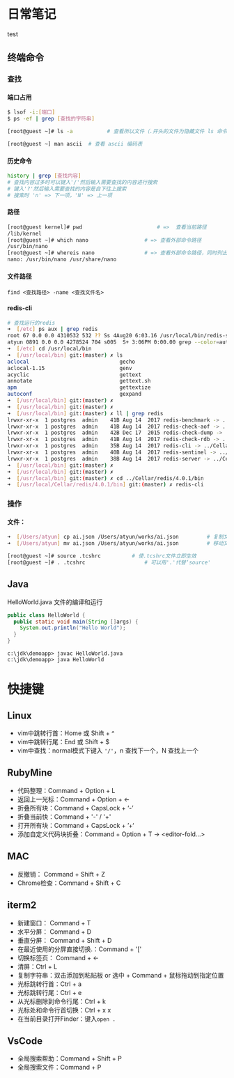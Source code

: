 # 日常笔记

test

## 终端命令

### 查找

#### 端口占用

```bash
$ lsof -i:[端口]
$ ps -ef | grep [查找的字符串]

[root@guest ~]# ls -a			# 查看所以文件（.开头的文件为隐藏文件 ls 命令不会显示）

[root@guest ~] man ascii  # 查看 ascii 编码表
```

#### 历史命令

~~~bash
history | grep [查找内容]
# 查找内容过多时可以键入'/'然后输入需要查找的内容进行搜索
# 键入'?'然后输入需要查找的内容是自下往上搜索
# 搜索时 'n' => 下一项，'N' => 上一项
~~~

#### 路径

```bash
[root@guest kernel]# pwd 						# =>  查看当前路径
/lib/kernel
[root@guest ~]# which nano					# => 查看外部命令路径
/usr/bin/nano
[root@guest ~]# whereis nano				# => 查看外部命令路径，同时列出相关配置文件
nano: /usr/bin/nano /usr/share/nano	
```

#### 文件路径

```
find <查找路径> -name <查找文件名>
```

#### redis-cli

```bash
# 查找运行的redis
➜  [/etc] ps aux | grep redis
root 67 0.0 0.0 4310532 532 ?? Ss 4Aug20 6:03.16 /usr/local/bin/redis-server 127.0.0.1:6379
atyun 0891 0.0 0.0 4278524 704 s005  S+ 3:06PM 0:00.00 grep --color=auto --exclude-dir=.bzr --exclude-dir=CVS --exclude-dir=.git --exclude-dir=.hg --exclude-dir=.svn --exclude-dir=.idea --exclude-dir=.tox redis
➜  [/etc] cd /usr/local/bin
➜  [/usr/local/bin] git:(master) ✗ ls
aclocal                             gecho                               hostid                              pgbench
aclocal-1.15                        genv                                hyperkit                            pinky
acyclic                             gettext                             idn2                                pkg-config
annotate                            gettext.sh                          ifnames                             pltcl_delmod
apm                                 gettextize                          img2webp                            pltcl_listmod
autoconf                            gexpand                             initdb                              pltcl_loadmod	 。。省略
➜  [/usr/local/bin] git:(master) ✗
➜  [/usr/local/bin] git:(master) ✗
➜  [/usr/local/bin] git:(master) ✗ ll | grep redis
lrwxr-xr-x  1 postgres  admin    41B Aug 14  2017 redis-benchmark -> ../Cellar/redis/4.0.1/bin/redis-benchmark
lrwxr-xr-x  1 postgres  admin    41B Aug 14  2017 redis-check-aof -> ../Cellar/redis/4.0.1/bin/redis-check-aof
lrwxr-xr-x  1 postgres  admin    42B Dec 17  2015 redis-check-dump -> ../Cellar/redis/3.0.5/bin/redis-check-dump
lrwxr-xr-x  1 postgres  admin    41B Aug 14  2017 redis-check-rdb -> ../Cellar/redis/4.0.1/bin/redis-check-rdb
lrwxr-xr-x  1 postgres  admin    35B Aug 14  2017 redis-cli -> ../Cellar/redis/4.0.1/bin/redis-cli
lrwxr-xr-x  1 postgres  admin    40B Aug 14  2017 redis-sentinel -> ../Cellar/redis/4.0.1/bin/redis-sentinel
lrwxr-xr-x  1 postgres  admin    38B Aug 14  2017 redis-server -> ../Cellar/redis/4.0.1/bin/redis-server
➜  [/usr/local/bin] git:(master) ✗
➜  [/usr/local/bin] git:(master) ✗
➜  [/usr/local/bin] git:(master) ✗ cd ../Cellar/redis/4.0.1/bin
➜  [/usr/local/Cellar/redis/4.0.1/bin] git:(master) ✗ redis-cli
```



### 操作

#### 文件：

```bash
➜  [/Users/atyun] cp ai.json /Users/atyun/works/ai.json 		# 复制文件到指定路径
➜  [/Users/atyun] mv ai.json /Users/atyun/works/ai.json 		# 移动文件到指定路径

[root@guest ~]# source .tcshrc 			# 使.tcshrc文件立即生效
[root@guest ~]# . .tcshrc  					# 可以用'.'代替‘source'
```





## Java

HelloWorld.java 文件的编译和运行

```java
public class HelloWorld {    
  public static void main(String []args) {       
    System.out.println("Hello World");    
  } 
}
```



```
c:\jdk\demoapp> javac HelloWorld.java
c:\jdk\demoapp> java HelloWorld
```

# 快捷键

## Linux

* vim中跳转行首：Home 或 Shift + ^
* vim中跳转行尾：End 或 Shift + $
* vim中查找：normal模式下键入 `'/'`，n 查找下一个，N 查找上一个

## RubyMine

* 代码整理：Command + Option + L
* 返回上一光标：Command + Option + <-
* 折叠所有块：Command + CapsLock + ‘-’
* 折叠当前快：Command + '-' / '+'
* 打开所有块：Command + CapsLock + ’+‘
* 添加自定义代码块折叠：Command + Option + T  ->  <editor-fold...>

## MAC

* 反撤销： Command + Shift + Z
* Chrome检查：Command + Shift + C

## iterm2

* 新建窗口： Command + T
* 水平分屏： Command + D
* 垂直分屏： Command + Shift + D
* 在最近使用的分屏直接切换.：Command + '['
* 切换标签页： Command +  <-
* 清屏：Ctrl + L
* 复制字符串：双击添加到粘贴板 or 选中 + Command + 鼠标拖动到指定位置
* 光标跳转行首：Ctrl + a
* 光标跳转行尾：Ctrl + e
* 从光标删除到命令行尾：Ctrl + k
* 光标处和命令行首切换：Ctrl + x x
* 在当前目录打开Finder：键入`open .`



## VsCode

* 全局搜索帮助：Command + Shift + P
* 全局搜索文件：Command + P